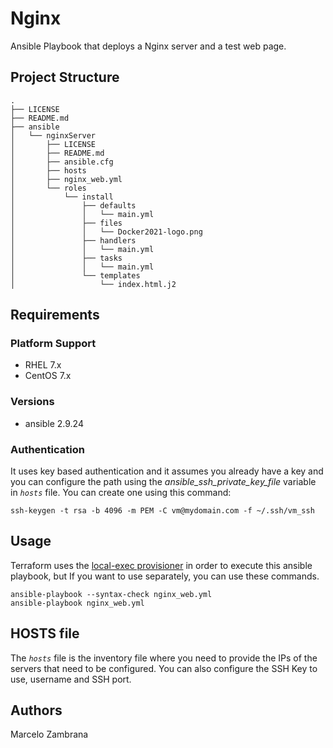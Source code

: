 # Nginx

Ansible Playbook that deploys a Nginx server and a test web page.

## Project Structure

```ssh
.
├── LICENSE
├── README.md
├── ansible
│   └── nginxServer
│       ├── LICENSE
│       ├── README.md
│       ├── ansible.cfg
│       ├── hosts
│       ├── nginx_web.yml
│       └── roles
│           └── install
│               ├── defaults
│               │   └── main.yml
│               ├── files
│               │   └── Docker2021-logo.png
│               ├── handlers
│               │   └── main.yml
│               ├── tasks
│               │   └── main.yml
│               └── templates
│                   └── index.html.j2
```

## Requirements

### Platform Support

- RHEL 7.x
- CentOS 7.x

### Versions

- ansible 2.9.24

### Authentication

It uses key based authentication and it assumes you already have a key and you can configure the path using the _ansible_ssh_private_key_file_ variable in _`hosts`_ file.
You can create one using this command:

```ssh
ssh-keygen -t rsa -b 4096 -m PEM -C vm@mydomain.com -f ~/.ssh/vm_ssh
```

## Usage

Terraform uses the [local-exec provisioner](https://www.terraform.io/docs/language/resources/provisioners/local-exec.html) in order to execute this ansible playbook, but If you want to use separately, you can use these commands.

```ssh
ansible-playbook --syntax-check nginx_web.yml
ansible-playbook nginx_web.yml
```

## HOSTS file

The _`hosts`_ file is the inventory file where you need to provide the IPs of the servers that need to be configured. You can also configure the SSH Key to use, username and SSH port.

## Authors

Marcelo Zambrana
